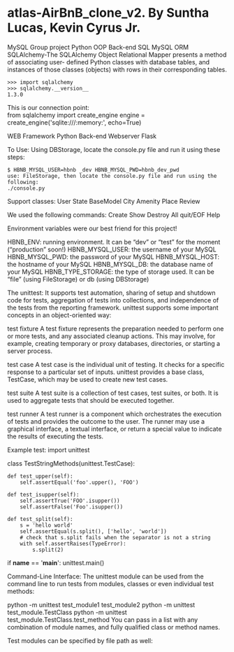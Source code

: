 # atlas-AirBnB_clone_v2. By Suntha Lucas, Kevin Cyrus Jr.

MySQL
    Group project Python OOP Back-end SQL MySQL ORM
    SQLAlchemy-The SQLAlchemy Object Relational Mapper presents a method of associating user- 
    defined Python classes with database tables, and instances of those classes (objects) with 
    rows in their corresponding tables.

    >>> import sqlalchemy
    >>> sqlalchemy.__version__ 
    1.3.0
This is our connection point:  
    from sqlalchemy import create_engine
    engine = create_engine('sqlite:///:memory:', echo=True)

WEB Framework
    Python Back-end Webserver Flask

To Use:
    Using DBStorage, locate the console.py file and run it using these steps:

    $ HBNB_MYSQL_USER=hbnb _dev HBNB_MYSQL_PWD=hbnb_dev_pwd
    use: FileStorage, then locate the console.py file and run using the following:
    ./console.py
    
Support classes:
    User
    State
    BaseModel
    City 
    Amenity
    Place
    Review

We used the following commands:
    Create
    Show
    Destroy
    All
    quit/EOF
    Help

Environment variables were our best friend for this project!

HBNB_ENV: running environment. It can be “dev” or “test” for the moment (“production” soon!)
HBNB_MYSQL_USER: the username of your MySQL
HBNB_MYSQL_PWD: the password of your MySQL
HBNB_MYSQL_HOST: the hostname of your MySQL
HBNB_MYSQL_DB: the database name of your MySQL
HBNB_TYPE_STORAGE: the type of storage used. It can be “file” (using FileStorage) or db (using DBStorage)

The unittest:
It supports test automation, sharing of setup and shutdown code for tests, aggregation of tests into collections, and independence of the tests from the reporting framework. unittest supports some important concepts in an object-oriented way:

test fixture
A test fixture represents the preparation needed to perform one or more tests, and any associated cleanup actions. This may involve, for example, creating temporary or proxy databases, directories, or starting a server process.

test case
A test case is the individual unit of testing. It checks for a specific response to a particular set of inputs. unittest provides a base class, TestCase, which may be used to create new test cases.

test suite
A test suite is a collection of test cases, test suites, or both. It is used to aggregate tests that should be executed together.

test runner
A test runner is a component which orchestrates the execution of tests and provides the outcome to the user. The runner may use a graphical interface, a textual interface, or return a special value to indicate the results of executing the tests.

Example test:
import unittest

class TestStringMethods(unittest.TestCase):

    def test_upper(self):
        self.assertEqual('foo'.upper(), 'FOO')

    def test_isupper(self):
        self.assertTrue('FOO'.isupper())
        self.assertFalse('Foo'.isupper())

    def test_split(self):
        s = 'hello world'
        self.assertEqual(s.split(), ['hello', 'world'])
        # check that s.split fails when the separator is not a string
        with self.assertRaises(TypeError):
            s.split(2)

if __name__ == '__main__':
    unittest.main()

Command-Line Interface:
The unittest module can be used from the command line to run tests from modules, classes or even individual test methods:

python -m unittest test_module1 test_module2
python -m unittest test_module.TestClass
python -m unittest test_module.TestClass.test_method
You can pass in a list with any combination of module names, and fully qualified class or method names.

Test modules can be specified by file path as well:
